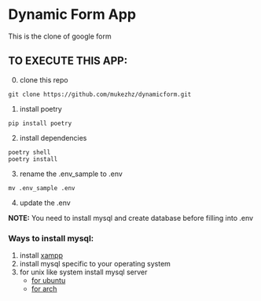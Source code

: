 # Dynamic Form App

This is the clone of google form

## TO EXECUTE THIS APP:

0. clone this repo
```
git clone https://github.com/mukezhz/dynamicform.git
```

1. install poetry
```
pip install poetry
```

2. install dependencies
```
poetry shell
poetry install
```
3. rename the .env_sample to .env
```
mv .env_sample .env
```

4. update the .env

**NOTE:** You need to install mysql and create database before filling into .env
 
 ### Ways to install mysql:

 1. install [xampp](https://www.apachefriends.org/download.html)
 2. install mysql specific to your operating system
 3. for unix like system install mysql server
    - [for ubuntu](https://www.digitalocean.com/community/tutorials/how-to-install-mysql-on-ubuntu-20-04)
    - [for arch](https://www.vultr.com/docs/how-to-install-mariadb-10-3-or-mysql-8-0-on-arch-linux/)